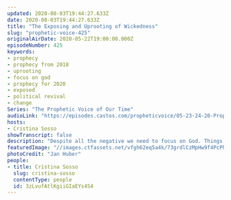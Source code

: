 ```yaml
---
updated: 2020-08-03T19:44:27.633Z
date: 2020-08-03T19:44:27.633Z
title: "The Exposing and Uprooting of Wickedness"
slug: "prophetic-voice-425"
originalAirDate: 2020-05-22T19:00:00.000Z
episodeNumber: 425
keywords:
- prophecy
- prophecy from 2018
- uprooting
- focus on god
- prophecy for 2020
- exposed
- political revival
- change
Series: "The Prophetic Voice of Our Time"
audioLink: "https://episodes.castos.com/propheticvoice/05-23-24-20-Prophetic-Voice-of-our-Time-[mixdown]-01.mp3"
hosts:
- Cristina Sosso
showTranscript: false
description: "Despite all the negative we need to focus on God. Things are getting uprooted, do not partake in spreading negative words or fear, for you will be held accountable. Big changes are here and are coming"
featuredImage: "//images.ctfassets.net/vfgh62eq5a4k/73grdlCzMpHw9f4PcPhWG1/274bcd506c9fcf5cb1144910cac80738/jan-huber-4OhFZSAT3sw-unsplash__1_.jpg"
photoCredit: "Jan Huber"
people:
- title: Cristina Sosso
  slug: cristina-sosso
  contentType: people
  id: 3zLvufAtlKgiiGIaEYs4S4
---
```

